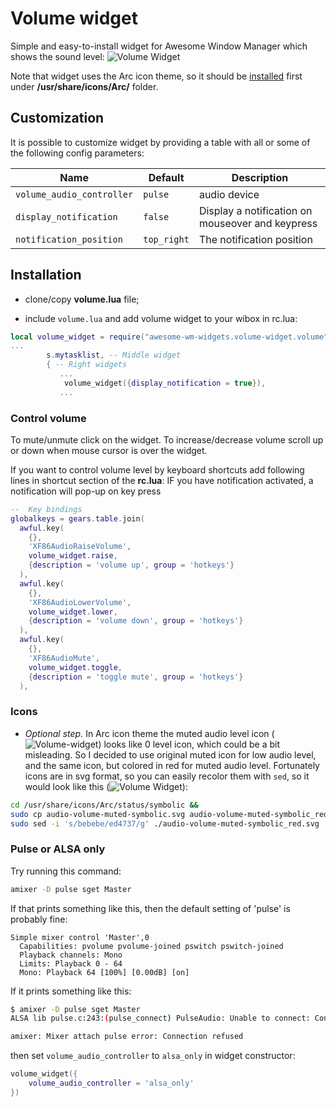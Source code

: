 # Volume widget

Simple and easy-to-install widget for Awesome Window Manager which shows the sound level: ![Volume Widget](./vol-widget-1.png)

Note that widget uses the Arc icon theme, so it should be [installed](https://github.com/horst3180/arc-icon-theme#installation) first under **/usr/share/icons/Arc/** folder.

## Customization

It is possible to customize widget by providing a table with all or some of the following config parameters:

| Name | Default | Description |
|---|---|---|
| `volume_audio_controller`| `pulse`    | audio device |
| `display_notification`   | `false`    | Display a notification on mouseover and keypress |
| `notification_position`  | `top_right`| The notification position |

## Installation

- clone/copy **volume.lua** file;

- include `volume.lua` and add volume widget to your wibox in rc.lua:

```lua
local volume_widget = require("awesome-wm-widgets.volume-widget.volume")
...
        s.mytasklist, -- Middle widget
        { -- Right widgets
           ...
            volume_widget({display_notification = true}),
           ...

```
### Control volume

To mute/unmute click on the widget. To increase/decrease volume scroll up or down when mouse cursor is over the widget.

If you want to control volume level by keyboard shortcuts add following lines in shortcut section of the **rc.lua**:
IF you have notification activated, a notification will pop-up on key press

```lua
--  Key bindings
globalkeys = gears.table.join(
  awful.key(
    {},
    'XF86AudioRaiseVolume',
    volume_widget.raise,
    {description = 'volume up', group = 'hotkeys'}
  ),
  awful.key(
    {},
    'XF86AudioLowerVolume',
    volume_widget.lower,
    {description = 'volume down', group = 'hotkeys'}
  ),
  awful.key(
    {},
    'XF86AudioMute',
    volume_widget.toggle,
    {description = 'toggle mute', group = 'hotkeys'}
  ),
```

### Icons

- _Optional step._ In Arc icon theme the muted audio level icon (![Volume-widget](./audio-volume-muted-symbolic.png)) looks like 0 level icon, which could be a bit misleading.
 So I decided to use original muted icon for low audio level, and the same icon, but colored in red for muted audio level. Fortunately icons are in svg format, so you can easily recolor them with `sed`, so it would look like this (![Volume Widget](./audio-volume-muted-symbolic_red.png)):

 ```bash
 cd /usr/share/icons/Arc/status/symbolic &&
 sudo cp audio-volume-muted-symbolic.svg audio-volume-muted-symbolic_red.svg &&
 sudo sed -i 's/bebebe/ed4737/g' ./audio-volume-muted-symbolic_red.svg
 ```

### Pulse or ALSA only

Try running this command:

```bash
amixer -D pulse sget Master
```

If that prints something like this, then the default setting of 'pulse' is probably fine:

```
Simple mixer control 'Master',0
  Capabilities: pvolume pvolume-joined pswitch pswitch-joined
  Playback channels: Mono
  Limits: Playback 0 - 64
  Mono: Playback 64 [100%] [0.00dB] [on]

```

If it prints something like this:

```bash
$ amixer -D pulse sget Master
ALSA lib pulse.c:243:(pulse_connect) PulseAudio: Unable to connect: Connection refused

amixer: Mixer attach pulse error: Connection refused
```
then set `volume_audio_controller` to `alsa_only` in widget constructor:

```lua
volume_widget({
    volume_audio_controller = 'alsa_only'
})
```

